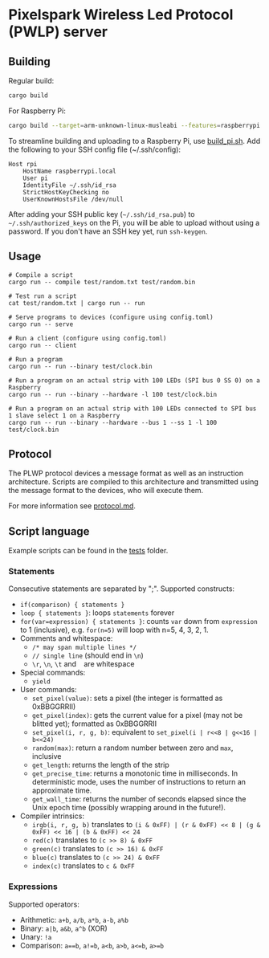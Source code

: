 # Pixelspark Wireless Led Protocol (PWLP) server

## Building

Regular build:
````sh
cargo build
````

For Raspberry Pi:
````sh
cargo build --target=arm-unknown-linux-musleabi --features=raspberrypi 
````

To streamline building and uploading to a Raspberry Pi, use [build_pi.sh](./build_pi.sh). Add the following to your SSH 
config file (~/.ssh/config):

````
Host rpi
	HostName raspberrypi.local
	User pi
	IdentityFile ~/.ssh/id_rsa
	StrictHostKeyChecking no
	UserKnownHostsFile /dev/null
````

After adding your SSH public key (`~/.ssh/id_rsa.pub`) to `~/.ssh/authorized_keys` on the Pi, you will be able to upload 
without using a password. If you don't have an SSH key yet, run `ssh-keygen`.

## Usage

````
# Compile a script
cargo run -- compile test/random.txt test/random.bin

# Test run a script
cat test/random.txt | cargo run -- run

# Serve programs to devices (configure using config.toml)
cargo run -- serve

# Run a client (configure using config.toml)
cargo run -- client

# Run a program
cargo run -- run --binary test/clock.bin

# Run a program on an actual strip with 100 LEDs (SPI bus 0 SS 0) on a Raspberry
cargo run -- run --binary --hardware -l 100 test/clock.bin

# Run a program on an actual strip with 100 LEDs connected to SPI bus 1 slave select 1 on a Raspberry
cargo run -- run --binary --hardware --bus 1 --ss 1 -l 100 test/clock.bin
````

## Protocol

The PLWP protocol devices a message format as well as an instruction architecture. Scripts are compiled to this architecture and transmitted using the message format to the devices, who will execute them.

For more information see [protocol.md](https://git.pixelspark.nl/pixelspark/espled/src/branch/master/Protocol.md).

## Script language

Example scripts can be found in the [tests](./tests/) folder. 

### Statements

Consecutive statements are separated by ";". Supported constructs:

* `if(comparison) { statements }`
* `loop { statements }`: loops `statements` forever
* `for(var=expression) { statements }`: counts `var` down from `expression` to 1 (inclusive), e.g. `for(n=5)` will loop with n=5, 4, 3, 2, 1.
* Comments and whitespace:
  * `/* may span multiple lines */`
  * `// single line` (should end in `\n`)
  * `\r`, `\n`, `\t` and ` ` are whitespace
* Special commands:
  * `yield`
* User commands:
  * `set_pixel(value)`: sets a pixel (the integer is formatted as 0xBBGGRRII)
  * `get_pixel(index)`: gets the current value for a pixel (may not be blitted yet); formatted as 0xBBGGRRII
  * `set_pixel(i, r, g, b)`: equivalent to `set_pixel(i | r<<8 | g<<16 | b<<24)`
  * `random(max)`: return a random number between zero and `max`, inclusive
  * `get_length`: returns the length of the strip
  * `get_precise_time`: returns a monotonic time in milliseconds. In deterministic mode, uses the number of instructions to return an approximate time.
  * `get_wall_time`: returns the number of seconds elapsed since the Unix epoch time (possibly wrapping around in the future!).
* Compiler intrinsics:
  * `irgb(i, r, g, b)` translates to `(i & 0xFF) | (r & 0xFF) << 8 | (g & 0xFF) << 16 | (b & 0xFF) << 24`
  * `red(c)` translates to `(c >> 8) & 0xFF`
  * `green(c)` translates to `(c >> 16) & 0xFF`
  * `blue(c)` translates to `(c >> 24) & 0xFF`
  * `index(c)` translates to `c & 0xFF`

### Expressions

Supported operators:

* Arithmetic: `a+b`, `a/b`, `a*b`, `a-b`, `a%b`
* Binary: `a|b`, `a&b`, `a^b` (XOR)
* Unary: `!a`
* Comparison: `a==b`, `a!=b`, `a<b`, `a>b`, `a<=b`, `a>=b`